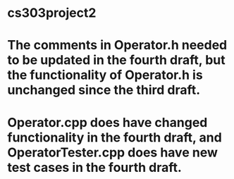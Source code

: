 # cs303project2

# The comments in Operator.h needed to be updated in the fourth draft, but the functionality of Operator.h is unchanged since the third draft.

# Operator.cpp does have changed functionality in the fourth draft, and OperatorTester.cpp does have new test cases in the fourth draft.
